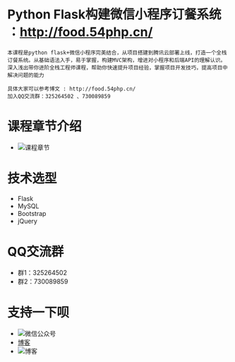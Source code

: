 Python Flask构建微信小程序订餐系统 ：http://food.54php.cn/
==============================================
```
本课程是python flask+微信小程序完美结合，从项目搭建到腾讯云部署上线，打造一个全栈订餐系统。从基础语法入手，易于掌握，构建MVC架构，增进对小程序和后端API的理解认识。深入浅出带你进阶全栈工程师课程，帮助你快速提升项目经验，掌握项目开发技巧，提高项目中解决问题的能力

具体大家可以参考博文 : http://food.54php.cn/
加入QQ交流群：325264502 、730089859
```

课程章节介绍
======
* ![课程章节](http://cdn.pic1.54php.cn/20200222/a746a578f9aadfbcce65c39cb438f703.png?imageView/2/w/600)

技术选型
====
* Flask
* MySQL
* Bootstrap
* jQuery

QQ交流群
=====
* 群1：325264502
* 群2：730089859


支持一下呗
============
* ![微信公众号](http://cdn.static.54php.cn/images/weixin/coderonin.jpg?imageView/2/w/300)
* [博客](https://www.54php.cn)
* ![博客](https://www.54php.cn/default/qrcode?qr_text=https%3a%2f%2fwww.54php.cn)
